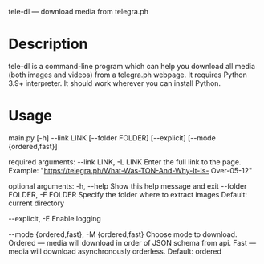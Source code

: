 tele-dl — download media from telegra.ph

# Description
tele-dl is a command-line program which can help you download all media (both images and videos) from a telegra.ph webpage. It requires Python 3.9+ interpreter. It should work wherever you can install Python. 

# Usage
main.py [-h] --link LINK [--folder FOLDER] [--explicit]
               [--mode {ordered,fast}]

required arguments:
  --link LINK, -L LINK  Enter the full link to the page. Example:
                        "https://telegra.ph/What-Was-TON-And-Why-It-Is-
                        Over-05-12"

optional arguments:
  -h, --help            Show this help message and exit
  --folder FOLDER, -F FOLDER
                        Specify the folder where to extract images
                        Default: current directory

  --explicit, -E        Enable logging

  --mode {ordered,fast}, -M {ordered,fast}
                        Choose mode to download.
                        Ordered — media will download in order of JSON schema from api.
                        Fast — media will download asynchronously orderless.
                        Default: ordered
